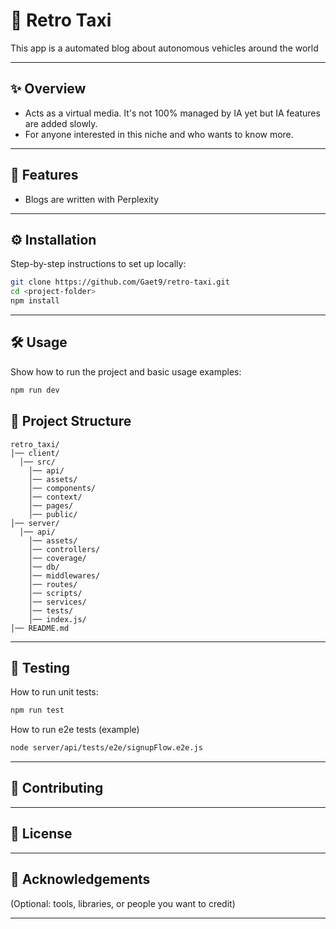 # 📖 Retro Taxi

This app is a automated blog about autonomous vehicles around the world

---

## ✨ Overview

-   Acts as a virtual media. It's not 100% managed by IA yet but IA features are added slowly.
-   For anyone interested in this niche and who wants to know more.

---

## 🚀 Features

-   Blogs are written with Perplexity

---

## ⚙️ Installation

Step-by-step instructions to set up locally:

```bash
git clone https://github.com/Gaet9/retro-taxi.git
cd <project-folder>
npm install
```

---

## 🛠️ Usage

Show how to run the project and basic usage examples:

```bash
npm run dev
```

## 📂 Project Structure

```
retro_taxi/
│── client/
  │── src/
    │── api/
    │── assets/
    │── components/
    │── context/
    │── pages/
    │── public/
│── server/
  │── api/
    │── assets/
    │── controllers/
    │── coverage/
    │── db/
    │── middlewares/
    │── routes/
    │── scripts/
    │── services/
    │── tests/
    │── index.js/
│── README.md
```

---

## 🧪 Testing

How to run unit tests:

```bash
npm run test
```

How to run e2e tests (example)

```bash
node server/api/tests/e2e/signupFlow.e2e.js
```

---

## 🤝 Contributing

---

## 📜 License

---

## 🙌 Acknowledgements

(Optional: tools, libraries, or people you want to credit)

---
